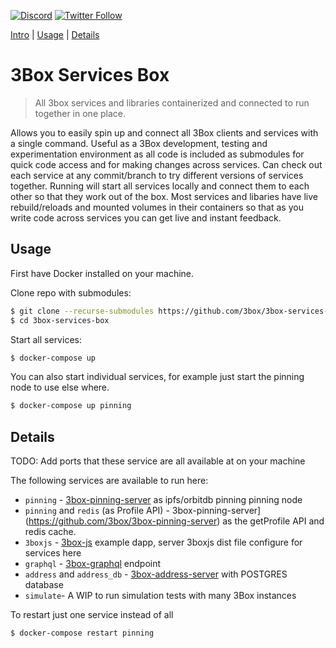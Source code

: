 [![Discord](https://img.shields.io/discord/484729862368526356.svg?style=for-the-badge)](https://discordapp.com/invite/Z3f3Cxy)
[![Twitter Follow](https://img.shields.io/twitter/follow/3boxdb.svg?style=for-the-badge&label=Twitter)](https://twitter.com/3boxdb)


[Intro](#intro) | [Usage](#usage) | [Details](#details)

# 3Box Services Box <a name="Intro">

> All 3box services and libraries containerized and connected to run together in one place.

Allows you to easily spin up and connect all 3Box clients and services with a single command. Useful as a 3Box development, testing and experimentation environment as all code is included as submodules for quick code access and for making changes across services. Can check out each service at any commit/branch to try different versions of services together. Running will start all services locally and connect them to each other so that they work out of the box. Most services and libaries have live rebuild/reloads and mounted volumes in their containers so that as you write code across services you can get live and instant feedback.

## <a name="usage"></a> Usage

First have Docker installed on your machine.

Clone repo with submodules:
```bash
$ git clone --recurse-submodules https://github.com/3box/3box-services-box.git
$ cd 3box-services-box
```

Start all services:
```bash
$ docker-compose up
```

You can also start individual services, for example just start the pinning node to use else where.

```bash
$ docker-compose up pinning
```

## <a name="details"></a> Details

TODO: Add ports that these service are all available at on your machine

The following services are available to run here:

- `pinning` - [3box-pinning-server](https://github.com/3box/3box-pinning-server) as ipfs/orbitdb pinning pinning node
- `pinning` and `redis` (as Profile API) - 3box-pinning-server](https://github.com/3box/3box-pinning-server) as the getProfile API and redis cache.
- `3boxjs` - [3box-js](https://github.com/3box/3box-js) example dapp, server 3boxjs dist file configure for services here
- `graphql` - [3box-graphql](https://github.com/3box/3box-graphql) endpoint
- `address` and `address_db` - [3box-address-server](https://github.com/3box/3box-address-server) with POSTGRES database
- `simulate`- A WIP to run simulation tests with many 3Box instances

To restart just one service instead of all
```bash
$ docker-compose restart pinning
```
